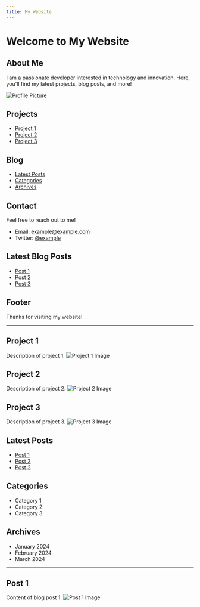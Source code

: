 ```yaml
---
title: My Website
---
```


# Welcome to My Website

## About Me
I am a passionate developer interested in technology and innovation. Here, you'll find my latest projects, blog posts, and more!

![Profile Picture](https://www.w3schools.com/html/img_girl.jpg)

## Projects
- [Project 1](#project-1)
- [Project 2](#project-2)
- [Project 3](#project-3)

## Blog
- [Latest Posts](#latest-posts)
- [Categories](#categories)
- [Archives](#archives)

## Contact
Feel free to reach out to me!
- Email: [example@example.com](mailto:example@example.com)
- Twitter: [@example](https://twitter.com/example)

## Latest Blog Posts
- [Post 1](#post-1)
- [Post 2](#post-2)
- [Post 3](#post-3)

## Footer
Thanks for visiting my website!

---

## Project 1
Description of project 1.
![Project 1 Image](https://www.w3schools.com/html/img_girl.jpg)

## Project 2
Description of project 2.
![Project 2 Image](https://www.w3schools.com/html/img_girl.jpg)

## Project 3
Description of project 3.
![Project 3 Image](https://www.w3schools.com/html/img_girl.jpg)

## Latest Posts
- [Post 1](#post-1)
- [Post 2](#post-2)
- [Post 3](#post-3)

## Categories
- Category 1
- Category 2
- Category 3

## Archives
- January 2024
- February 2024
- March 2024

---

## Post 1
Content of blog post 1.
![Post 1 Image](https://upload.wikimedia.org/wikipedia/commons/thumb/f/fe/Museo_de_las_Ciencias_Pr%C3%ADncipe_Felipe_Valencia_2019_2.jpg/1280px-Museo_de_las_Ciencias_Pr%C3%ADncipe_Felipe_Valencia_2019_2.jpg)

